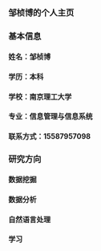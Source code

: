 ### 邹桢博的个人主页

### 基本信息

#### 姓名：邹桢博

#### 学历：本科

#### 学校：南京理工大学

#### 专业：信息管理与信息系统

#### 联系方式：15587957098

### 研究方向

#### 数据挖掘

#### 数据分析

#### 自然语言处理

#### 学习
